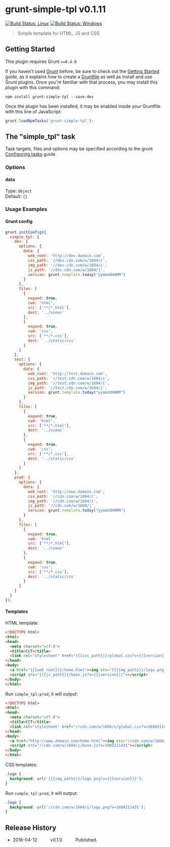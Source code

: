 # grunt-simple-tpl v0.1.11

[![Build Status: Linux](https://travis-ci.org/mutian/grunt-simple-tpl.svg?branch=master)](https://travis-ci.org/mutian/grunt-simple-tpl)
[![Build Status: Windows](https://ci.appveyor.com/api/projects/status/61h2has50qi0o6pi/branch/master?svg=true)](https://ci.appveyor.com/project/mutian/grunt-simple-tpl/branch/master)

> Simple template for HTML, JS and CSS


## Getting Started
This plugin requires Grunt `>=0.4.0`

If you haven't used [Grunt](http://gruntjs.com/) before, be sure to check out the [Getting Started](http://gruntjs.com/getting-started) guide, as it explains how to create a [Gruntfile](http://gruntjs.com/sample-gruntfile) as well as install and use Grunt plugins. Once you're familiar with that process, you may install this plugin with this command:

```shell
npm install grunt-simple-tpl --save-dev
```

Once the plugin has been installed, it may be enabled inside your Gruntfile with this line of JavaScript:

```js
grunt.loadNpmTasks('grunt-simple-tpl');
```


## The "simple_tpl" task

Task targets, files and options may be specified according to the grunt [Configuring tasks](http://gruntjs.com/configuring-tasks) guide.


### Options

#### data
Type: `Object`  
Default: `{}`


### Usage Examples

#### Grunt config
```js
grunt.initConfig({
  simple_tpl: {
    dev: {
      options: {
        data: {
          web_root: 'http://dev.domain.com',
          css_path: '//dev.cdn.com/w/1604/c',
          img_path: '//dev.cdn.com/w/1604/i',
          js_path: '//dev.cdn.com/w/1604/j',
          version: grunt.template.today("yymmddHHMM")
        }
      },
      files: [
        {
          expand: true,
          cwd: 'html',
          src: ['**/*.html'],
          dest: '../views'
        },
        {
          expand: true,
          cwd: 'css',
          src: ['**/*.css'],
          dest: '../static/css'
        }
      ]
    },
    test: {
      options: {
        data: {
          web_root: 'http://test.domain.com',
          css_path: '//test.cdn.com/w/1604/c',
          img_path: '//test.cdn.com/w/1604/i',
          js_path: '//test.cdn.com/w/1604/j',
          version: grunt.template.today("yymmddHHMM")
        }
      },
      files: [
        {
          expand: true,
          cwd: 'html',
          src: ['**/*.html'],
          dest: '../views'
        },
        {
          expand: true,
          cwd: 'css',
          src: ['**/*.css'],
          dest: '../static/css'
        }
      ]
    },
    prod: {
      options: {
        data: {
          web_root: 'http://www.domain.com',
          css_path: '//cdn.com/w/1604/c',
          img_path: '//cdn.com/w/1604/i',
          js_path: '//cdn.com/w/1604/j',
          version: grunt.template.today("yymmddHHMM")
        }
      },
      files: [
        {
          expand: true,
          cwd: 'html',
          src: ['**/*.html'],
          dest: '../views'
        },
        {
          expand: true,
          cwd: 'css',
          src: ['**/*.css'],
          dest: '../static/css'
        }
      ]
    }
  }
});
```

#### Templates

HTML template:
```html
<!DOCTYPE html>
<html>
<head>
  <meta charset="utf-8">
  <title>CCT</title>
  <link rel="stylesheet" href="{{{css_path}}}/global.css?v={{{version}}}">
</head>
<body>
  <a href="{{{web_root}}}/home.html"><img src="{{{img_path}}}/logo.png?v={{{version}}}"></a>
  <script src="{{{js_path}}}/base.js?v={{{version}}}"></script>
</body>
</html>
```

Run `simple_tpl:prod`, it will output:
```html
<!DOCTYPE html>
<html>
<head>
  <meta charset="utf-8">
  <title>CCT</title>
  <link rel="stylesheet" href="//cdn.com/w/1604/c/global.css?v=1604211431">
</head>
<body>
  <a href="http://www.domain.com/home.html"><img src="//cdn.com/w/1604/i/logo.png?v=1604211431"></a>
  <script src="//cdn.com/w/1604/j/base.js?v=1604211431"></script>
</body>
</html>
```

CSS templates:
```css
.logo {
  background: url('{{{img_path}}}/logo.png?v={{{version}}}');
}
```

Run `simple_tpl:prod`, it will output:
```css
.logo {
  background: url('//cdn.com/w/1604/i/logo.png?v=1604211431');
}
```


## Release History

 * 2016-04-12   v0.1.0   Published.
